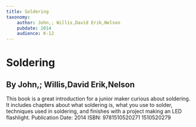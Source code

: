 ```yaml
---
title: Soldering
taxonomy:
	author: John,; Willis,David Erik,Nelson
	pubdate: 2014
	audience: K-12
---
```

# Soldering
## By John,; Willis,David Erik,Nelson

This book is a great introduction for a junior maker curious about soldering.  It includes chapters about what soldering is, what you use to solder, techniques used in soldering, and finishes with a project making an LED flashlight.
Publication Date: 2014
ISBN: 9781510520271 1510520279